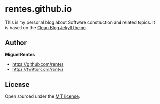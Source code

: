 # rentes.github.io

This is my personal blog about Software construction and related topics. It is based on the [Clean Blog Jekyll theme](https://github.com/IronSummitMedia/startbootstrap-clean-blog-jekyll).

## Author

**Miguel Rentes**
- <https://github.com/rentes>
- <https://twitter.com/rentes>


## License

Open sourced under the [MIT license](LICENSE.md).
